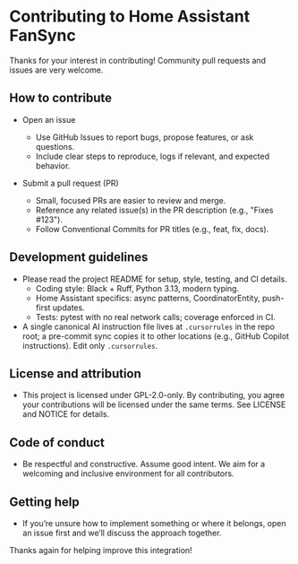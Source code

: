 # Contributing to Home Assistant FanSync

Thanks for your interest in contributing! Community pull requests and issues are very welcome.

## How to contribute

- Open an issue
  - Use GitHub Issues to report bugs, propose features, or ask questions.
  - Include clear steps to reproduce, logs if relevant, and expected behavior.

- Submit a pull request (PR)
  - Small, focused PRs are easier to review and merge.
  - Reference any related issue(s) in the PR description (e.g., "Fixes #123").
  - Follow Conventional Commits for PR titles (e.g., feat, fix, docs).

## Development guidelines

- Please read the project README for setup, style, testing, and CI details.
  - Coding style: Black + Ruff, Python 3.13, modern typing.
  - Home Assistant specifics: async patterns, CoordinatorEntity, push-first updates.
  - Tests: pytest with no real network calls; coverage enforced in CI.
- A single canonical AI instruction file lives at `.cursorrules` in the repo root; a pre-commit
  sync copies it to other locations (e.g., GitHub Copilot instructions). Edit only `.cursorrules`.

## License and attribution

- This project is licensed under GPL-2.0-only. By contributing, you agree your contributions
  will be licensed under the same terms. See LICENSE and NOTICE for details.

## Code of conduct

- Be respectful and constructive. Assume good intent. We aim for a welcoming and inclusive
  environment for all contributors.

## Getting help

- If you’re unsure how to implement something or where it belongs, open an issue first and we’ll
  discuss the approach together.

Thanks again for helping improve this integration!
